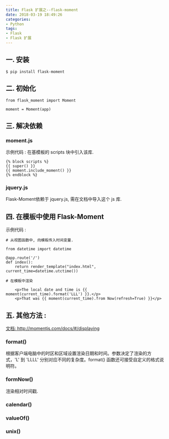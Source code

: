 ```yaml
---
title: Flask 扩展之--flask-moment
date: 2018-03-19 18:49:26
categories:
- Python
tags:
- Flask
- Flask 扩展
---
```

## 一. 安装

    $ pip install flask-moment

## 二. 初始化 
    
    from flask_moment import Moment

    moment = Moment(app)

## 三. 解决依赖

### moment.js
示例代码 : 在基模板的 scripts 块中引入该库.

    {% block scripts %}
    {{ super() }}
    {{ moment.include_moment() }}
    {% endblock %}


### jquery.js
Flask-Moment依赖于 jquery.js, 需在文档中导入这个 js 库.

## 四. 在模板中使用 Flask-Moment

示例代码 : 
    
    # 从视图函数中, 向模板传入时间变量.

    from datetime import datetime

    @app.route('/')
    def index():
        return render_template("index.html", current_time=datetime.utctime())

    # 在模板中渲染

        <p>The local date and time is {{ moment(current_time).format('LLL') }}.</p> 
        <p>That was {{ moment(current_time).from Now(refresh=True) }}</p>

## 五. 其他方法 :
[文档: http://momentjs.com/docs/#/displaying ](http://momentjs.com/docs/#/displaying)
### format()
根据客户端电脑中的时区和区域设置渲染日期和时间。参数决定了渲染的方式，'L' 到 'LLLL' 分别对应不同的复杂度。format() 函数还可接受自定义的格式说明符。

### formNow()
渲染相对时间戳.

### calendar()
### valueOf()
### unix()